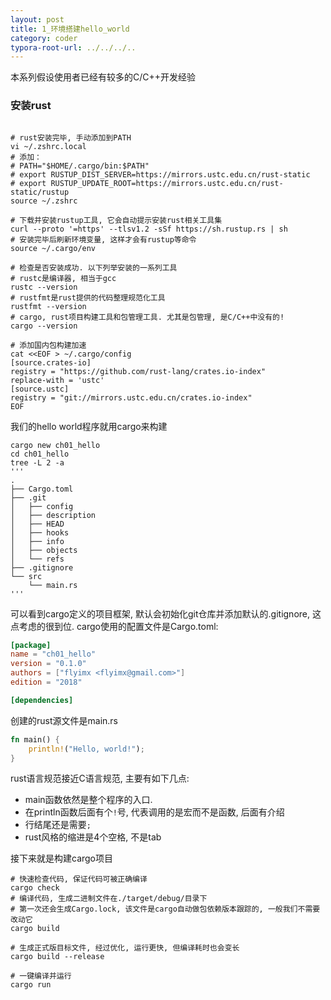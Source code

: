 ```yaml
---
layout: post
title: 1_环境搭建hello_world
category: coder
typora-root-url: ../../../..
---
```


本系列假设使用者已经有较多的C/C++开发经验



### 安装rust

```shell

# rust安装完毕, 手动添加到PATH
vi ~/.zshrc.local   
# 添加：
# PATH="$HOME/.cargo/bin:$PATH"
# export RUSTUP_DIST_SERVER=https://mirrors.ustc.edu.cn/rust-static
# export RUSTUP_UPDATE_ROOT=https://mirrors.ustc.edu.cn/rust-static/rustup
source ~/.zshrc

# 下载并安装rustup工具, 它会自动提示安装rust相关工具集
curl --proto '=https' --tlsv1.2 -sSf https://sh.rustup.rs | sh
# 安装完毕后刷新环境变量, 这样才会有rustup等命令
source ~/.cargo/env

# 检查是否安装成功. 以下列举安装的一系列工具 
# rustc是编译器, 相当于gcc
rustc --version
# rustfmt是rust提供的代码整理规范化工具
rustfmt --version
# cargo, rust项目构建工具和包管理工具. 尤其是包管理, 是C/C++中没有的!
cargo --version

# 添加国内包构建加速
cat <<EOF > ~/.cargo/config 
[source.crates-io]
registry = "https://github.com/rust-lang/crates.io-index"
replace-with = 'ustc'
[source.ustc]
registry = "git://mirrors.ustc.edu.cn/crates.io-index"
EOF
```

我们的hello world程序就用cargo来构建

```shell
cargo new ch01_hello
cd ch01_hello
tree -L 2 -a
'''
.
├── Cargo.toml
├── .git
│   ├── config
│   ├── description
│   ├── HEAD
│   ├── hooks
│   ├── info
│   ├── objects
│   └── refs
├── .gitignore
└── src
    └── main.rs
'''
```

可以看到cargo定义的项目框架, 默认会初始化git仓库并添加默认的.gitignore, 这点考虑的很到位. cargo使用的配置文件是Cargo.toml:

```toml
[package]
name = "ch01_hello"
version = "0.1.0"
authors = ["flyimx <flyimx@gmail.com>"]
edition = "2018"

[dependencies]
```

创建的rust源文件是main.rs

```rust
fn main() {
    println!("Hello, world!");
}
```

rust语言规范接近C语言规范, 主要有如下几点:

* main函数依然是整个程序的入口.
* 在println函数后面有个`!`号, 代表调用的是宏而不是函数, 后面有介绍
* 行结尾还是需要`;`
* rust风格的缩进是4个空格, 不是tab

接下来就是构建cargo项目

```shell
# 快速检查代码, 保证代码可被正确编译
cargo check
# 编译代码, 生成二进制文件在./target/debug/目录下
# 第一次还会生成Cargo.lock, 该文件是cargo自动做包依赖版本跟踪的, 一般我们不需要改动它
cargo build

# 生成正式版目标文件, 经过优化, 运行更快, 但编译耗时也会变长
cargo build --release

# 一键编译并运行
cargo run
```


